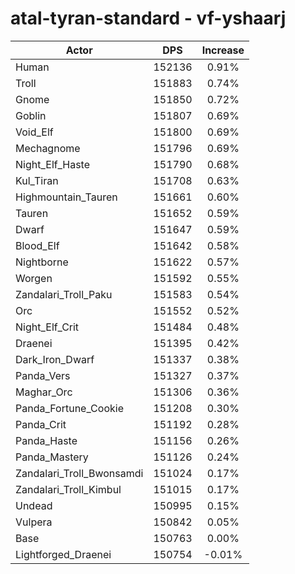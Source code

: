 # atal-tyran-standard - vf-yshaarj
| Actor | DPS | Increase |
|---|:---:|:---:|
|Human|152136|0.91%|
|Troll|151883|0.74%|
|Gnome|151850|0.72%|
|Goblin|151807|0.69%|
|Void_Elf|151800|0.69%|
|Mechagnome|151796|0.69%|
|Night_Elf_Haste|151790|0.68%|
|Kul_Tiran|151708|0.63%|
|Highmountain_Tauren|151661|0.60%|
|Tauren|151652|0.59%|
|Dwarf|151647|0.59%|
|Blood_Elf|151642|0.58%|
|Nightborne|151622|0.57%|
|Worgen|151592|0.55%|
|Zandalari_Troll_Paku|151583|0.54%|
|Orc|151552|0.52%|
|Night_Elf_Crit|151484|0.48%|
|Draenei|151395|0.42%|
|Dark_Iron_Dwarf|151337|0.38%|
|Panda_Vers|151327|0.37%|
|Maghar_Orc|151306|0.36%|
|Panda_Fortune_Cookie|151208|0.30%|
|Panda_Crit|151192|0.28%|
|Panda_Haste|151156|0.26%|
|Panda_Mastery|151126|0.24%|
|Zandalari_Troll_Bwonsamdi|151024|0.17%|
|Zandalari_Troll_Kimbul|151015|0.17%|
|Undead|150995|0.15%|
|Vulpera|150842|0.05%|
|Base|150763|0.00%|
|Lightforged_Draenei|150754|-0.01%|
